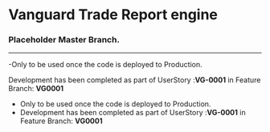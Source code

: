 # Vanguard Trade Report engine

### Placeholder Master Branch.
---
-Only to be used once the code is deployed to Production.

Development has been completed as part of UserStory :**VG-0001** in Feature Branch: **VG0001**
- Only to be used once the code is deployed to Production.
- Development has been completed as part of UserStory :**VG-0001** in Feature Branch: **VG0001**
